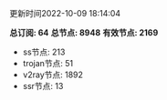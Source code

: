 更新时间2022-10-09 18:14:04

**总订阅: 64**
**总节点: 8948**
**有效节点: 2169**
- ss节点: 213
- trojan节点: 51
- v2ray节点: 1892
- ssr节点: 13

